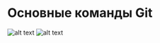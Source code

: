 # Основные команды Git

![alt text](https://github.com/frntnd93/git_cheatsheet/blob/master/git_cheatsheet-1.jpg)
![alt text](https://github.com/frntnd93/git_cheatsheet/blob/master/git_cheatsheet-2.jpg)
